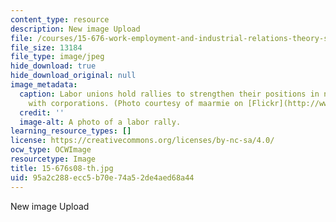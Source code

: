 ```yaml
---
content_type: resource
description: New image Upload
file: /courses/15-676-work-employment-and-industrial-relations-theory-spring-2008/95a2c288ecc5b70e74a52de4aed68a44_15-676s08-th.jpg
file_size: 13184
file_type: image/jpeg
hide_download: true
hide_download_original: null
image_metadata:
  caption: Labor unions hold rallies to strengthen their positions in negotiations
    with corporations. (Photo courtesy of maarmie on [Flickr](http://www.flickr.com/photos/maarmie/139984164/).)
  credit: ''
  image-alt: A photo of a labor rally.
learning_resource_types: []
license: https://creativecommons.org/licenses/by-nc-sa/4.0/
ocw_type: OCWImage
resourcetype: Image
title: 15-676s08-th.jpg
uid: 95a2c288-ecc5-b70e-74a5-2de4aed68a44
---
```

New image Upload